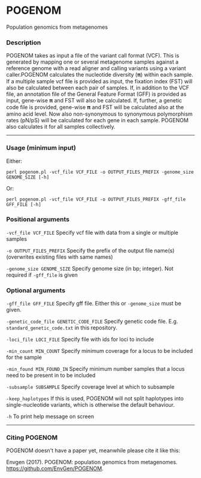 # POGENOM
Population genomics from metagenomes

### Description
POGENOM takes as input a file of the variant call format (VCF). This is generated by mapping one or several metagenome samples against a reference genome with a read aligner and calling variants using a variant caller.POGENOM calculates the nucleotide diversity (𝛑) within each sample. If a multiple sample vcf file is provided as input, the fixation index (FST) will also be calculated between each pair of samples. If, in addition to the VCF file, an annotation file of the General Feature Format (GFF) is provided as input, gene-wise 𝛑 and FST will also be calculated. If, further, a genetic code file is provided, gene-wise 𝛑 and FST will be calculated also at the amino acid level. Now also non-synonymous to synonymous polymorphism rates (pN/pS) will be calculated for each gene in each sample. POGENOM also calculates it for all samples collectively.

----

### Usage (minimum input)

Either:

`perl pogenom.pl -vcf_file VCF_FILE -o OUTPUT_FILES_PREFIX -genome_size GENOME_SIZE [-h]`

Or:

`perl pogenom.pl -vcf_file VCF_FILE -o OUTPUT_FILES_PREFIX -gff_file GFF_FILE [-h]`



### Positional arguments

`-vcf_file VCF_FILE`            Specify vcf file with data from a single or multiple samples

`-o OUTPUT_FILES_PREFIX`        Specify the prefix of the output file name(s) (overwrites existing files with same names)

`-genome_size GENOME_SIZE`      Specify genome size (in bp; integer). Not required if `-gff_file` is given



### Optional arguments

`-gff_file GFF_FILE`            Specify gff file. Either this or `-genome_size` must be given.

`-genetic_code_file GENETIC_CODE_FILE` Specify genetic code file. E.g. `standard_genetic_code.txt` in this repository.

`-loci_file LOCI_FILE`          Specify file with ids for loci to include

`-min_count MIN_COUNT`          Specify minimum coverage for a locus to be included for the sample

`-min_found MIN_FOUND_IN`       Specify minimum number samples that a locus need to be present in to be included

`-subsample SUBSAMPLE`          Specify coverage level at which to subsample

`-keep_haplotypes`              If this is used, POGENOM will not split haplotypes into single-nucleotide variants, which is otherwise the default behaviour.

`-h`							To print help message on screen

----

### Citing POGENOM

POGENOM doesn't have a paper yet, meanwhile please cite it like this:

Envgen (2017). POGENOM: population genomics from metagenomes. https://github.com/EnvGen/POGENOM.

